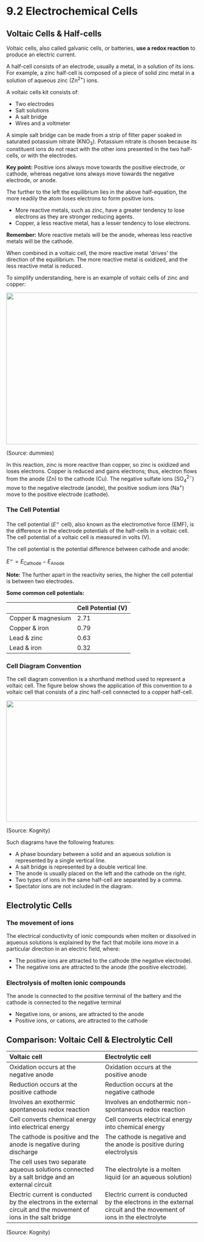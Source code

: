 # 9.2 Electrochemical Cells

## Voltaic Cells & Half-cells

Voltaic cells, also called galvanic cells, or batteries, **use a redox reaction** to produce an electric current.

A half-cell consists of an electrode, usually a metal, in a solution of its ions. For example, a zinc half-cell is composed of a piece of solid zinc metal in a solution of aqueous zinc ($\text{Zn}^{2+}$) ions.

A voltaic cells kit consists of:
- Two electrodes 
- Salt solutions
- A salt bridge
- Wires and a voltmeter

A simple salt bridge can be made from a strip of filter paper soaked in saturated potassium nitrate ($\text{KNO}_3$). Potassium nitrate is chosen because its constituent ions do not react with the other ions presented in the two half-cells, or with the electrodes.

**Key point:** Positive ions always move towards the positive electrode, or cathode, whereas negative ions always move towards the negative electrode, or anode.

The further to the left the equilibrium lies in the above half-equation, the more readily the atom loses electrons to form positive ions.
- More reactive metals, such as zinc, have a greater tendency to lose electrons as they are stronger reducing agents.
- Copper, a less reactive metal, has a lesser tendency to lose electrons.

**Remember:** More reactive metals will be the anode, whereas less reactive metals will be the cathode.

When combined in a voltaic cell, the more reactive metal 'drives' the direction of the equilibrium. The more reactive metal is oxidized, and the less reactive metal is reduced.

To simplify understanding, here is an example of voltaic cells of zinc and copper:

<img src="https://www.dummies.com/wp-content/uploads/168113.image1.jpg" width = "600" height = "400">

(Source: dummies)

In this reaction, zinc is more reactive than copper, so zinc is oxidized and loses electrons. Copper is reduced and gains electrons; thus, electron flows from the anode ($\text{Zn}$) to the cathode ($\text{Cu}$). The negative sulfate ions (${\text{SO}_4}^{2-}$) move to the negative electrode (anode), the positive sodium ions ($\text{Na}^+$) move to the positive electrode (cathode).

### The Cell Potential

The cell potential ($E^{⦵}$ cell), also known as the electromotive force (EMF), is the difference in the electrode potentials of the half-cells in a voltaic cell. The cell potential of a voltaic cell is measured in volts ($\text{V}$).

The cell potential is the potential difference between cathode and anode:

$E^{⦵} = E_{\text{Cathode}} - E_{\text{Anode}}$

**Note:** The further apart in the reactivity series, the higher the cell potential is between two electrodes.

**Some common cell potentials:**

|  | Cell Potential ($\text{V}$) |
|:--|:--|
| Copper & magnesium | 2.71 |
| Copper & iron | 0.79 |
| Lead & zinc | 0.63 |
| Lead & iron | 0.32 |

### Cell Diagram Convention

The cell diagram convention is a shorthand method used to represent a voltaic cell. The figure below shows the application of this convention to a voltaic cell that consists of a zinc half-cell connected to a copper half-cell.

<img src="https://kognity-prod.imgix.net/media/edusys_2/content_uploads/9.2.1.4.e17e966bc1739b5b9b40.png?w=1200&auto=compress" width = "600" height = "320">

(Source: Kognity)

Such diagrams have the following features:

- A phase boundary between a solid and an aqueous solution is represented by a single vertical line.
- A salt bridge is represented by a double vertical line.
- The anode is usually placed on the left and the cathode on the right.
- Two types of ions in the same half-cell are separated by a comma.
- Spectator ions are not included in the diagram.

## Electrolytic Cells

### The movement of ions

The electrical conductivity of ionic compounds when molten or dissolved in aqueous solutions is explained by the fact that mobile ions move in a particular direction in an electric field, where:

- The positive ions are attracted to the cathode (the negative electrode). 
- The negative ions are attracted to the anode (the positive electrode).

### Electrolysis of molten ionic compounds

The anode is connected to the positive terminal of the battery and the cathode is connected to the negative terminal

- Negative ions, or anions, are attracted to the anode
- Positive ions, or cations, are attracted to the cathode

## Comparison: Voltaic Cell & Electrolytic Cell

| Voltaic cell | Electrolytic cell |
|:--|:--|
| Oxidation occurs at the negative anode | Oxidation occurs at the positive anode |
| Reduction occurs at the positive cathode | Reduction occurs at the negative cathode |
| Involves an exothermic spontaneous redox reaction | Involves an endothermic non-spontaneous redox reaction |
| Cell converts chemical energy into electrical energy | Cell converts electrical energy into chemical energy |
| The cathode is positive and the anode is negative during discharge | The cathode is negative and the anode is positive during electrolysis  |
| The cell uses two separate aqueous solutions connected by a salt bridge and an external circuit | The electrolyte is a molten liquid (or an aqueous solution) |
| Electric current is conducted by the electrons in the external circuit and the movement of ions in the salt bridge | Electric current is conducted by the electrons in the external circuit and the movement of ions in the electrolyte |

(Source: Kognity)
